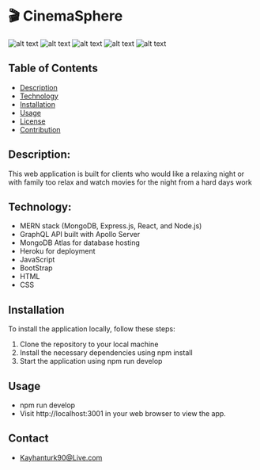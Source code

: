 # 🎬 CinemaSphere

![alt text]("./client/public/images/Cinema-Sphere-home.png")
![alt text]("./client/public/images/Cinema-Sphere-Login.png")
![alt text]("./client/public/images/Cinema-Sphere-Sign-up.png")
![alt text]("./client/public/images/Cinema-Sphere-Subscribe.png")
![alt text]("./client/public/images/Cinema-Sphere-Update.png")

## Table of Contents

- [Description](#description)
- [Technology](#Technology)
- [Installation](#installation)
- [Usage](#usage)
- [License](#license)
- [Contribution](#contribution)

## Description:

This web application is built for clients who would like a relaxing night or with family too relax
and watch movies for the night from a hard days work

## Technology:

- MERN stack (MongoDB, Express.js, React, and Node.js)
- GraphQL API built with Apollo Server
- MongoDB Atlas for database hosting
- Heroku for deployment
- JavaScript
- BootStrap
- HTML
- CSS

## Installation

To install the application locally, follow these steps:

1. Clone the repository to your local machine
2. Install the necessary dependencies using npm install
3. Start the application using npm run develop

## Usage

- npm run develop
- Visit http://localhost:3001 in your web browser to view the app.

## Contact

- Kayhanturk90@Live.com
